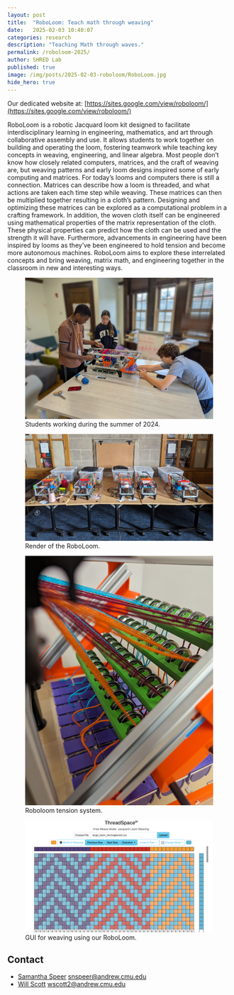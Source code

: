 ```yaml
---
layout: post
title:  "RoboLoom: Teach math through weaving"
date:   2025-02-03 10:40:07
categories: research
description: "Teaching Math through waves."
permalink: /roboloom-2025/
author: SHRED Lab
published: true
image: /img/posts/2025-02-03-roboloom/RoboLoom.jpg
hide_hero: true
---
```


Our dedicated website at: [https://sites.google.com/view/roboloom/](https://sites.google.com/view/roboloom/)


RoboLoom is a robotic Jacquard loom kit designed to facilitate interdisciplinary learning in engineering, mathematics, and art through collaborative assembly and use. It allows students to work together on building and operating the loom, fostering teamwork while teaching key concepts in weaving, engineering, and linear algebra.
Most people don’t know how closely related computers, matrices, and the craft of weaving are, but weaving patterns and early loom designs inspired some of early computing and matrices. For today’s looms and computers there is still a connection. Matrices can describe how a loom is threaded, and what actions are taken each time step while weaving. These matrices can then be multiplied together resulting in a cloth’s pattern. Designing and optimizing these matrices can be explored as a computational problem in a crafting framework. 
In addition, the woven cloth itself can be engineered using mathematical properties of the matrix representation of the cloth. These physical properties can predict how the cloth can be used and the strength it will have. Furthermore, advancements in engineering have been inspired by looms as they’ve been engineered to hold tension and become more autonomous machines. 
RoboLoom aims to explore these interrelated concepts and bring weaving, matrix math, and engineering together in the classroom in new and interesting ways.

<!-- <figure>
    <img src="/img/posts/2025-02-03-roboloom/roboloom_side_unedited.jpg" />
    <figcaption>
        RoboLoom assembled.
    </figcaption>
</figure> -->
<figure>
    <img src="/img/posts/2025-02-03-roboloom/students_working.png" />
    <figcaption>
        Students working during the summer of 2024.
    </figcaption>
</figure>
<figure>
    <img src="/img/posts/2025-02-03-roboloom/RoboLooms_Class_S24.jpg" />
    <figcaption>
        Render of the RoboLoom.
    </figcaption>
</figure>
<figure>
    <img src="/img/posts/2025-02-03-roboloom/tension_system.jpg" />
    <figcaption>
        Roboloom tension system.
    </figcaption>
</figure>
<figure>
    <img src="/img/posts/2025-02-03-roboloom/JacquardMode Herringbone.png" />
    <figcaption>
        GUI for weaving using our RoboLoom.
    </figcaption>
</figure>

## Contact

 - [Samantha Speer](/team/sam) snspeer@andrew.cmu.edu
 - [Will Scott](/team/will/) wscott2@andrew.cmu.edu